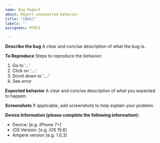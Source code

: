 ```yaml
---
name: Bug Report
about: Report unexpected behavior
title: "[BUG]"
labels: ''
assignees: MTACS

---
```


**Describe the bug**
A clear and concise description of what the bug is.

**To Reproduce**
Steps to reproduce the behavior:
1. Go to '...'
2. Click on '....'
3. Scroll down to '....'
4. See error

**Expected behavior**
A clear and concise description of what you expected to happen.

**Screenshots**
If applicable, add screenshots to help explain your problem.

**Device Information (please complete the following information):**
 - Device: [e.g. iPhone 7+]
 - iOS Version: [e.g. iOS 15.6]
 - Ampere version [e.g. 1.0.3]
